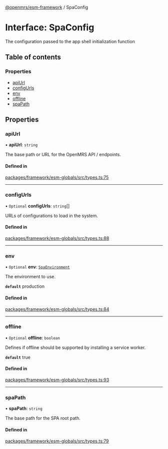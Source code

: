 [@openmrs/esm-framework](../API.md) / SpaConfig

# Interface: SpaConfig

The configuration passed to the app shell initialization function

## Table of contents

### Properties

- [apiUrl](SpaConfig.md#apiurl)
- [configUrls](SpaConfig.md#configurls)
- [env](SpaConfig.md#env)
- [offline](SpaConfig.md#offline)
- [spaPath](SpaConfig.md#spapath)

## Properties

### apiUrl

• **apiUrl**: `string`

The base path or URL for the OpenMRS API / endpoints.

#### Defined in

[packages/framework/esm-globals/src/types.ts:75](https://github.com/openmrs/openmrs-esm-core/blob/main/packages/framework/esm-globals/src/types.ts#L75)

___

### configUrls

• `Optional` **configUrls**: `string`[]

URLs of configurations to load in the system.

#### Defined in

[packages/framework/esm-globals/src/types.ts:88](https://github.com/openmrs/openmrs-esm-core/blob/main/packages/framework/esm-globals/src/types.ts#L88)

___

### env

• `Optional` **env**: [`SpaEnvironment`](../API.md#spaenvironment)

The environment to use.

**`default`** production

#### Defined in

[packages/framework/esm-globals/src/types.ts:84](https://github.com/openmrs/openmrs-esm-core/blob/main/packages/framework/esm-globals/src/types.ts#L84)

___

### offline

• `Optional` **offline**: `boolean`

Defines if offline should be supported by installing a service worker.

**`default`** true

#### Defined in

[packages/framework/esm-globals/src/types.ts:93](https://github.com/openmrs/openmrs-esm-core/blob/main/packages/framework/esm-globals/src/types.ts#L93)

___

### spaPath

• **spaPath**: `string`

The base path for the SPA root path.

#### Defined in

[packages/framework/esm-globals/src/types.ts:79](https://github.com/openmrs/openmrs-esm-core/blob/main/packages/framework/esm-globals/src/types.ts#L79)
